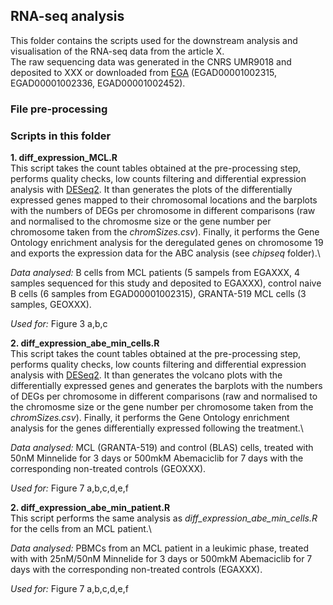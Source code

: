 ## RNA-seq analysis 
This folder contains the scripts used for the downstream analysis and visualisation of the RNA-seq data from the article X. \
The raw sequencing data was generated in the CNRS UMR9018 and deposited to XXX or downloaded from [EGA](https://ega-archive.org/) (EGAD00001002315, EGAD00001002336, EGAD00001002452).

### File pre-processing


### Scripts in this folder 
**1. diff_expression_MCL.R** \
This script takes the count tables obtained at the pre-processing step, performs quality checks, low counts filtering and differential expression analysis with [DESeq2](https://bioconductor.org/packages/release/bioc/html/DESeq2.html). It than generates the plots of the differentially expressed genes mapped to their chromosomal locations and the barplots with the numbers of DEGs per chromosome in different comparisons (raw and normalised to the chromosme size or the gene number per chromosome taken from the *chromSizes.csv*). Finally, it performs the Gene Ontology enrichment analysis for the deregulated genes on chromosome 19 and exports the expression data for the ABC analysis (see *chipseq* folder).\

*Data analysed:* B cells from MCL patients (5 sampels from EGAXXX, 4 samples sequenced for this study and deposited to EGAXXX), control naive B cells (6 samples from EGAD00001002315), GRANTA-519 MCL cells (3 samples, GEOXXX).

*Used for:* Figure 3 a,b,c 

**2. diff_expression_abe_min_cells.R** \
This script takes the count tables obtained at the pre-processing step, performs quality checks, low counts filtering and differential expression analysis with [DESeq2](https://bioconductor.org/packages/release/bioc/html/DESeq2.html). It than generates the volcano plots with the differentially expressed genes and generates the barplots with the numbers of DEGs per chromosome in different comparisons (raw and normalised to the chromosme size or the gene number per chromosome taken from the *chromSizes.csv*). Finally, it performs the Gene Ontology enrichment analysis for the genes differentially expressed following the treatment.\

*Data analysed:* MCL (GRANTA-519) and control (BLAS) cells, treated with 50nM Minnelide for 3 days or 500mkM Abemaciclib for 7 days with the corresponding non-treated controls (GEOXXX). 

*Used for:* Figure 7 a,b,c,d,e,f

**2. diff_expression_abe_min_patient.R** \
This script performs the same analysis as *diff_expression_abe_min_cells.R* for the cells from an MCL patient.\

*Data analysed:* PBMCs from an MCL patient in a leukimic phase, treated with with 25nM/50nM Minnelide for 3 days or 500mkM Abemaciclib for 7 days with the corresponding non-treated controls (EGAXXX). 

*Used for:* Figure 7 a,b,c,d,e,f
